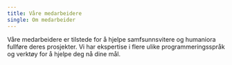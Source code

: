 ```yaml
---
title: Våre medarbeidere
single: Om medarbeider
---
```


Våre medarbeidere er tilstede for å hjelpe samfsunnsvitere og humaniora fullføre deres prosjekter.
Vi har ekspertise i flere ulike programmeringsspråk og verktøy for å hjelpe deg nå dine mål.
